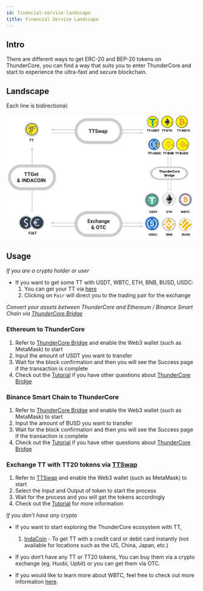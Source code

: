 ```yaml
---
id: financial-service-landscape
title: Financial Service Landscape
---
```

## Intro
There are different ways to get ERC-20 and BEP-20 tokens on ThunderCore, you can find a way that suits you to enter ThunderCore and start to experience the ultra-fast and secure blockchain. 

## Landscape
Each line is bidirectional:

![alt-text](assets/img/financial-service-landscape.png)

## Usage
_If you are a crypto holder or user_

* If you want to get some TT with USDT, WBTC, ETH, BNB, BUSD, USDC: 
  1. You can get your TT via [here](https://coinmarketcap.com/currencies/thunder-token/#markets) 
  2. Clicking on `Pair` will direct you to the trading pair for the exchange

_Convert your assets between ThunderCore and Ethereum / Binance Smart Chain via [ThunderCore Bridge](https://bridge.thundercore.com/)_
### Ethereum to ThunderCore
  1. Refer to [ThunderCore Bridge](https://bridge.thundercore.com/eth/) and enable the Web3 wallet (such as MetaMask) to start 
  2. Input the amount of USDT you want to transfer 
  3. Wait for the block confirmation and then you will see the Success page if the transaction is complete 
  4. Check out the [Tutorial](https://docs.thundercore.com/docs/ThunderStableCoinTutorial.pdf) if you have other questions about [ThunderCore Bridge](https://bridge.thundercore.com/)

### Binance Smart Chain to ThunderCore
  1. Refer to [ThunderCore Bridge](https://bridge.thundercore.com/bsc/) and enable the Web3 wallet (such as MetaMask) to start 
  2. Input the amount of BUSD you want to transfer 
  3. Wait for the block confirmation and then you will see the Success page if the transaction is complete 
  4. Check out the [Tutorial](https://docs.thundercore.com/docs/TransferringCrossChainAssets-BSC.pdf) if you have other questions about [ThunderCore Bridge](https://bridge.thundercore.com/bsc/)


### Exchange TT with TT20 tokens via [TTSwap](https://ttswap.space/#/swap)
  1. Refer to [TTSwap](https://ttswap.space/#/swap) and enable the Web3 wallet (such as MetaMask) to start 
  2. Select the Input and Output of token to start the process  
  3. Wait for the process and you will get the tokens accordingly  
  4. Check out the [Tutorial](https://support-center.thundercore.com/docs/ttswap/) for more information

_If you don’t have any crypto_

* If you want to start exploring the ThunderCore ecosystem with TT, 

  1. [IndaCoin](https://indacoin.io/buy-thundertoken-with-card) - To get TT with a credit card or debit card instantly (not available for locations such as the US, China, Japan, etc.)

* If you don’t have any TT or TT20 tokens,
You can buy them via a crypto exchange (eg. Huobi, Upbit) or you can get them via OTC.

* If you would like to learn more about WBTC, feel free to check out more information [here](https://wbtc.network/).

